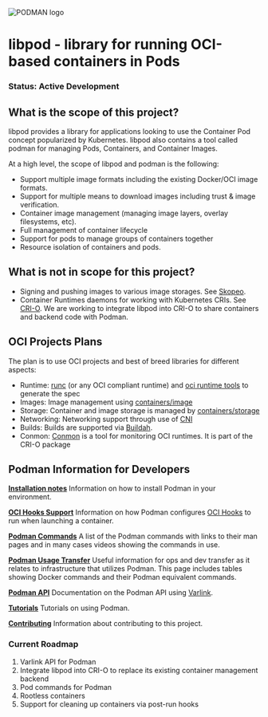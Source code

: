 ![PODMAN logo](https://cdn.rawgit.com/kubernetes-incubator/cri-o/master/logo/podman-logo.png)
# libpod - library for running OCI-based containers in Pods

### Status: Active Development

## What is the scope of this project?

libpod provides a library for applications looking to use the Container Pod concept popularized by Kubernetes.
libpod also contains a tool called podman for managing Pods, Containers, and Container Images.

At a high level, the scope of libpod and podman is the following:

* Support multiple image formats including the existing Docker/OCI image formats.
* Support for multiple means to download images including trust & image verification.
* Container image management (managing image layers, overlay filesystems, etc).
* Full management of container lifecycle
* Support for pods to manage groups of containers together
* Resource isolation of containers and pods.

## What is not in scope for this project?

* Signing and pushing images to various image storages. See [Skopeo](https://github.com/projectatomic/skopeo/).
* Container Runtimes daemons for working with Kubernetes CRIs. See [CRI-O](https://github.com/kubernetes-incubator/cri-o). We are working to integrate libpod into CRI-O to share containers and backend code with Podman.

## OCI Projects Plans

The plan is to use OCI projects and best of breed libraries for different aspects:
- Runtime: [runc](https://github.com/opencontainers/runc) (or any OCI compliant runtime) and [oci runtime tools](https://github.com/opencontainers/runtime-tools) to generate the spec
- Images: Image management using [containers/image](https://github.com/containers/image)
- Storage: Container and image storage is managed by [containers/storage](https://github.com/containers/storage)
- Networking: Networking support through use of [CNI](https://github.com/containernetworking/cni)
- Builds: Builds are supported via [Buildah](https://github.com/projectatomic/buildah).
- Conmon: [Conmon](https://github.com/kubernetes-incubator/cri-o) is a tool for monitoring OCI runtimes. It is part of the CRI-O package

## Podman Information for Developers

**[Installation notes](/install.md)**
Information on how to install Podman in your environment.

**[OCI Hooks Support](pkg/hooks/README.md)**
Information on how Podman configures [OCI Hooks][spec-hooks] to run when launching a container.

**[Podman Commands](/commands.md)**
A list of the Podman commands with links to their man pages and in many cases videos
showing the commands in use.

**[Podman Usage Transfer](/transfer.md)**
Useful information for ops and dev transfer as it relates to infrastructure that utilizes Podman.  This page
includes tables showing Docker commands and their Podman equivalent commands.

**[Podman API](/API.md)**
Documentation on the Podman API using [Varlink](https://www.varlink.org/).

**[Tutorials](docs/tutorials)**
Tutorials on using Podman.

**[Contributing](CONTRIBUTING.md)**
Information about contributing to this project.

### Current Roadmap

1. Varlink API for Podman
1. Integrate libpod into CRI-O to replace its existing container management backend
1. Pod commands for Podman
1. Rootless containers
1. Support for cleaning up containers via post-run hooks

[spec-hooks]: https://github.com/opencontainers/runtime-spec/blob/v1.0.1/config.md#posix-platform-hooks
